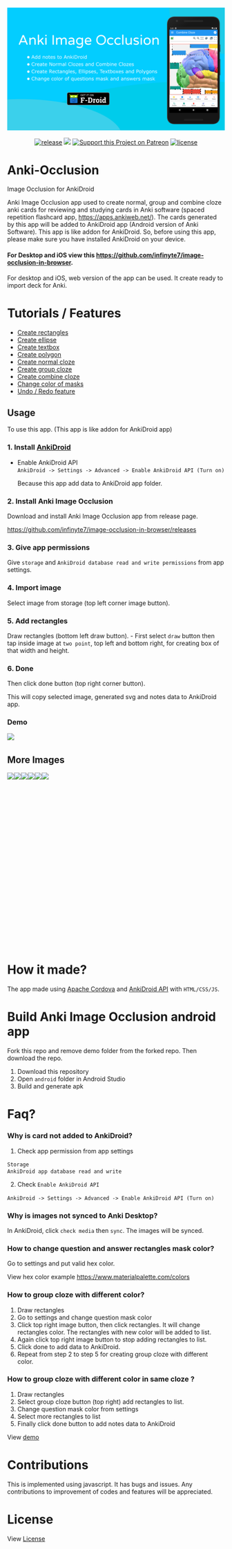 <p align="center">
<a href="https://f-droid.org/en/packages/io.infinyte7.ankiimageocclusion/"><img src="images/banner.png" alt="Download the app from F-Droid"></img></a>
</p>

<p align="center">
<a href="https://github.com/infinyte7/Anki-Occlusion/releases"><img src="https://img.shields.io/github/v/release/infinyte7/Anki-Occlusion" alt="release"/></a>
<a href="https://github.com/infinyte7/Anki-Occlusion/releases"><img src="https://img.shields.io/github/downloads/infinyte7/image-occlusion-in-browser/total"></img></a>
<a href="https://www.patreon.com/kr_mani"><img src="https://img.shields.io/badge/patreon-support-%23ff424d.svg" alt="Support this Project on Patreon"/></a>
<a href="https://github.com/infinyte7/Anki-Occlusion/blob/main/LICENSE"><img src="https://img.shields.io/github/license/infinyte7/Anki-Occlusion" alt="license"/></a>
</p>

# Anki-Occlusion
Image Occlusion for AnkiDroid

Anki Image Occlusion app used to create normal, group and combine cloze anki cards for reviewing and studying cards in Anki software (spaced repetition flashcard app, https://apps.ankiweb.net/). The cards generated by this app will be added to AnkiDroid app (Android version of Anki Software). This app is like addon for AnkiDroid. So, before using this app, please make sure you have installed AnkiDroid on your device.

#### For Desktop and iOS view this https://github.com/infinyte7/image-occlusion-in-browser.
For desktop and iOS, web version of the app can be used. It create ready to import deck for Anki.

# Tutorials / Features
- [Create rectangles](https://github.com/infinyte7/image-occlusion-in-browser/blob/master/demo/demo_draw_anywhere.gif)
- [Create ellipse](https://github.com/infinyte7/image-occlusion-in-browser/blob/master/demo/demo_multiple_polygon.gif)
- [Create textbox](https://github.com/infinyte7/image-occlusion-in-browser/blob/master/demo/demo_text_box.gif)
- [Create polygon](https://github.com/infinyte7/image-occlusion-in-browser/blob/master/demo/demo_multiple_polygon.gif)
- [Create normal cloze](https://github.com/infinyte7/image-occlusion-in-browser/blob/master/demo/demo_create.gif)
- [Create group cloze](https://github.com/infinyte7/image-occlusion-in-browser/blob/master/demo/demo_group_element.gif)
- [Create combine cloze](https://github.com/infinyte7/image-occlusion-in-browser/blob/master/demo/combine_cloze_demo_browser.gif)
- [Change color of masks](https://github.com/infinyte7/image-occlusion-in-browser/blob/master/demo/demo_change_color.gif)
- [Undo / Redo feature](https://github.com/infinyte7/image-occlusion-in-browser/blob/master/demo/demo_undo_redo.gif)


## Usage

To use this app. (This app is like addon for AnkiDroid app)
### 1. Install [AnkiDroid](https://github.com/ankidroid/Anki-Android)

   - Enable AnkiDroid API <br>
```AnkiDroid -> Settings -> Advanced -> Enable AnkiDroid API (Turn on)```

      Because this app add data to AnkiDroid app folder.

### 2. Install Anki Image Occlusion
   Download and install Anki Image Occlusion app from release page.

   https://github.com/infinyte7/image-occlusion-in-browser/releases
### 3. Give app permissions 
   Give ```storage``` and ```AnkiDroid database read and write permissions``` from app settings.
### 4. Import image 
   Select image from storage (top left corner image button).
### 5. Add rectangles
   Draw rectangles (bottom left draw button).
      - First select ```draw``` button then tap inside image at ```two point```, top left and bottom right, for creating box of that width and height.
### 6. Done
   Then click done button (top right corner button).

This will copy selected image, generated svg and notes data to AnkiDroid app.

### Demo
<img src="images/new_design_demo.gif?raw=true" height="450"></img>

## More Images
<div style="display:flex; overflow:scroll;">
<img src="fastlane/metadata/android/en-US/images/phoneScreenshots/1.png" height="400"></img>
<img src="fastlane/metadata/android/en-US/images/phoneScreenshots/2.png" height="400"></img>
<img src="fastlane/metadata/android/en-US/images/phoneScreenshots/3.png" height="400"></img>
<img src="fastlane/metadata/android/en-US/images/phoneScreenshots/4.png" height="400"></img>
<img src="fastlane/metadata/android/en-US/images/phoneScreenshots/5.png" height="400"></img>
<img src="fastlane/metadata/android/en-US/images/phoneScreenshots/6.png" height="400"></img>
</div>

# How it made?
The app made using [Apache Cordova](https://cordova.apache.org/) and [AnkiDroid API](https://github.com/ankidroid/Anki-Android/wiki/AnkiDroid-API) with ```HTML/CSS/JS```.


# Build Anki Image Occlusion android app
Fork this repo and remove demo folder from the forked repo. Then download the repo.
1. Download this repository
2. Open ```android``` folder in Android Studio
3. Build and generate apk


# Faq?
### Why is card not added to AnkiDroid?
1. Check app permission from app settings
```
Storage 
AnkiDroid app database read and write
```
2. Check ```Enable AnkiDroid API```

```AnkiDroid -> Settings -> Advanced -> Enable AnkiDroid API (Turn on)```

### Why is images not synced to Anki Desktop? 
In AnkiDroid, click ```check media``` then ```sync```. The images will be synced.


### How to change question and answer rectangles mask color?
Go to settings and put valid hex color.

View hex color example https://www.materialpalette.com/colors

### How to group cloze with different color?
1. Draw rectangles
2. Go to settings and change question mask color
3. Click top right image button, then click rectangles. It will change rectangles color. The rectangles with new color will be added to list.
4. Again click top right image button to stop adding rectangles to list. 
5. Click done to add data to AnkiDroid.
6. Repeat from step 2 to step 5 for creating group cloze with different color.

### How to group cloze with different color in same cloze ?
1. Draw rectangles
2. Select group cloze button (top right) add rectangles to list.
3. Change question mask color from settings
4. Select more rectangles to list
5. Finally click done button to add notes data to AnkiDroid

View [demo](https://user-images.githubusercontent.com/12841290/95605099-0d038b00-0a8b-11eb-81ed-58a7e03c254e.gif)


# Contributions
This is implemented using javascript. It has bugs and issues. Any contributions to improvement of codes and features will be appreciated.

# License 
View [License](https://github.com/infinyte7/image-occlusion-in-browser/blob/master/License.md)